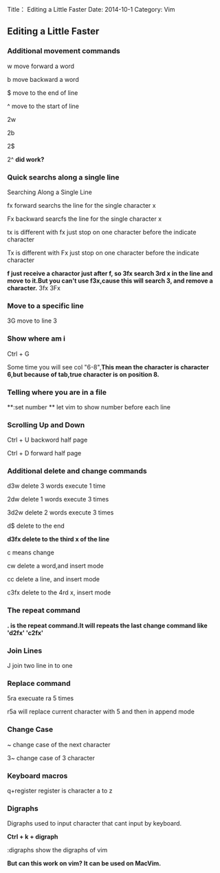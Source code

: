 Title： Editing a Little Faster
Date: 2014-10-1
Category: Vim

## Editing a Little Faster
### Additional movement commands
w	move forward a word

b	move backward a word

$	move to the end of line

^	move to the start of line

2w

2b

2$

2^	**did work?**

### Quick searchs along a single line
Searching Along a Single Line

fx	forward searchs the line for the single character x

Fx	backward searcfs the line for the single character x

tx	is different with fx just stop on one character before the indicate character

Tx	is different with Fx just stop on one character before the indicate character

**f just receive a charactor just after f, so 3fx search 3rd x in the line and move to it.But you can't use f3x,cause this will search 3, and remove a character.**
3fx	
3Fx

### Move to a specific line
3G	move to line 3

### Show where am i
Ctrl + G

Some time you will see col "6-8",**This mean the character is character 6,but because of tab,true character is on position 8.**

### Telling where you are in a file
**:set number	**	let vim to show number before each line

### Scrolling Up and Down
Ctrl + U	backword half page

Ctrl + D	forward half page

### Additional delete and change commands
d3w		delete 3 words execute 1 time

2dw		delete 1 words execute	3 times

3d2w	delete	2 words execute 3 times

d$		delete to the end

**d3fx	delete to the third x of the line**

c	means change

cw	delete a word,and insert mode

cc	delete a line, and insert mode

c3fx delete to the 4rd x, insert mode



### The repeat command
**. is the repeat command.It will repeats the last change command like 'd2fx' 'c2fx'**

### Join Lines
J	join two line in to one

### Replace command
5ra		execuate ra 5 times

r5a		will replace current character with 5 and then in append mode

### Change Case
~	change case of the next character

3~	change case of 3 character

### Keyboard macros
q+register	register is character a to z

### Digraphs
Digraphs	used to input character that cant input by keyboard.

**Ctrl + k + digraph**

:digraphs 	show the digraphs of vim

**But can this work on vim? It can be used on MacVim.** 
